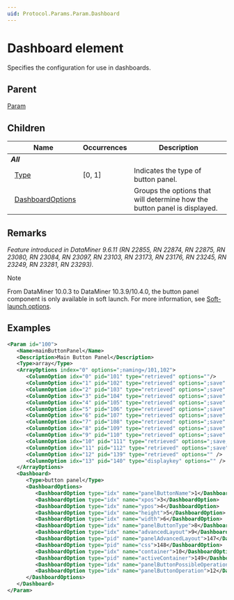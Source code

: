 ```yaml
---
uid: Protocol.Params.Param.Dashboard
---
```


# Dashboard element

Specifies the configuration for use in dashboards.

## Parent

[Param](xref:Protocol.Params.Param)

## Children

|Name|Occurrences|Description|
|--- |--- |--- |
|***All***|||
|&nbsp;&nbsp;[Type](xref:Protocol.Params.Param.Dashboard.Type)|[0, 1]|Indicates the type of button panel.|
|&nbsp;&nbsp;[DashboardOptions](xref:Protocol.Params.Param.Dashboard.DashboardOptions)||Groups the options that will determine how the button panel is displayed.|

## Remarks

*Feature introduced in DataMiner 9.6.11 (RN 22855, RN 22874, RN 22875, RN 23080, RN 23084, RN 23097, RN 23103, RN 23173, RN 23176, RN 23245, RN 23249, RN 23281, RN 23293).*

> [!NOTE]
> From DataMiner 10.0.3 to DataMiner 10.3.9/10.4.0, the button panel component is only available in soft launch. For more information, see [Soft-launch options](xref:SoftLaunchOptions).

## Examples

```xml
<Param id="100">
   <Name>mainButtonPanel</Name>
   <Description>Main Button Panel</Description>
   <Type>array</Type>
   <ArrayOptions index="0" options=";naming=/101,102">
      <ColumnOption idx="0" pid="101" type="retrieved" options=""/>
      <ColumnOption idx="1" pid="102" type="retrieved" options=";save" />
      <ColumnOption idx="2" pid="103" type="retrieved" options=";save" />
      <ColumnOption idx="3" pid="104" type="retrieved" options=";save" />
      <ColumnOption idx="4" pid="105" type="retrieved" options=";save" />
      <ColumnOption idx="5" pid="106" type="retrieved" options=";save" />
      <ColumnOption idx="6" pid="107" type="retrieved" options=";save" />
      <ColumnOption idx="7" pid="108" type="retrieved" options=";save" />
      <ColumnOption idx="8" pid="109" type="retrieved" options=";save" />
      <ColumnOption idx="9" pid="110" type="retrieved" options=";save" />
      <ColumnOption idx="10" pid="111" type="retrieved" options=";save;foreignKey=200" />
      <ColumnOption idx="11" pid="112" type="retrieved" options=";save" />
      <ColumnOption idx="12" pid="139" type="retrieved" options="" />
      <ColumnOption idx="13" pid="140" type="displaykey" options="" />
   </ArrayOptions>
   <Dashboard>
      <Type>button panel</Type>
      <DashboardOptions>
         <DashboardOption type="idx" name="panelButtonName">1</DashboardOption>
         <DashboardOption type="idx" name="xpos">3</DashboardOption>
         <DashboardOption type="idx" name="ypos">4</DashboardOption>
         <DashboardOption type="idx" name="height">5</DashboardOption>
         <DashboardOption type="idx" name="width">6</DashboardOption>
         <DashboardOption type="idx" name="panelButtonType">8</DashboardOption>
         <DashboardOption type="idx" name="advancedLayout">9</DashboardOption>
         <DashboardOption type="pid" name="panelAdvancedLayout">147</DashboardOption>
         <DashboardOption type="pid" name="css">148</DashboardOption>
         <DashboardOption type="idx" name="container">10</DashboardOption>
         <DashboardOption type="pid" name="activeContainer">149</DashboardOption>
         <DashboardOption type="idx" name="panelButtonPossibleOperations">11</DashboardOption>
         <DashboardOption type="idx" name="panelButtonOperation">12</DashboardOption>
      </DashboardOptions>
   </Dashboard>
</Param>
```
